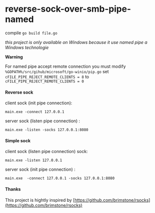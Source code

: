 # reverse-sock-over-smb-pipe-named

compile `go build file.go`

*this project is only available on Windows because it use named pipe a Windows technologie*

**Warning**

For named pipe accept remote connection you must modify `%GOPATH%/src/gihub/microsoft/go-winio/pip.go` set `cFILE_PIPE_REJECT_REMOTE_CLIENTS = 8`  to `cFILE_PIPE_REJECT_REMOTE_CLIENTS = 0`

#### Reverse sock
client sock (init pipe connection):
```
main.exe -connect 127.0.0.1
```
server sock (listen pipe connection) :
```
main.exe -listen -socks 127.0.0.1:8080
```


#### Simple sock
client sock (listen pipe connection) sock:
```
main.exe -listen 127.0.0.1
```
server sock (init pipe connection) :
```
main.exe  -connect 127.0.0.1 -socks 127.0.0.1:8080
```
#### Thanks
This project is hightly inspired by [https://github.com/brimstone/rsocks](https://github.com/brimstone/rsocks) 
